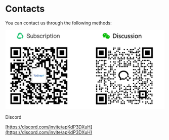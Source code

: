 # Contacts
You can contact us through the following methods:

![contacts](../../static/img/contacts_en.png)

Discord

[https://discord.com/invite/apKdP3DXuH](https://discord.com/invite/apKdP3DXuH)

